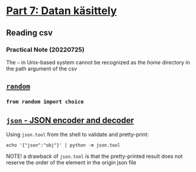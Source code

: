 # [Part 7: Datan käsittely](https://python-s20.mooc.fi/osa-7/4-datan-kasittely)
## Reading csv
### Practical Note (20220725)
The `~` in Unix-based system cannot be recognized as the *home* directory in the path argument of the csv


## [`random`](https://docs.python.org/3/library/random.html)
### `from random import choice`

## [`json` - JSON encoder and decoder](https://docs.python.org/3/library/json.html)
Using `json.tool` from the shell to validate and pretty-print:

`echo '{"json":"obj"}' | python -m json.tool`

NOTE! a drawback of `json.tool` is that the pretty-printed result does not reserve the order of the element in the origin json file

